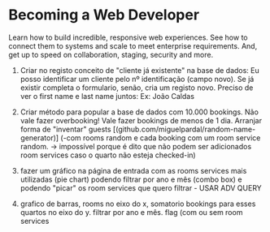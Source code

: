 # Becoming a Web Developer
Learn how to build incredible, responsive web experiences. See how to connect them to systems and scale to meet enterprise requirements. And, get up to speed on collaboration, staging, security and more.

1) Criar no registo conceito de "cliente já existente" na base de dados: Eu posso identificar um cliente pelo nº identificação (campo novo). Se já existir completa o formulario, senão, cria um registo novo. Preciso de ver o first name e last name juntos: Ex: João Caldas

2) Criar método para popular a base de dados com 10.000 bookings. Não vale fazer overbooking! Vale fazer bookings de menos de 1 dia. Arranjar forma de "inventar" guests [(github.com/miguelpardal/random-name-generator)]
(-com rooms random e cada booking com um room service random. -> impossível porque é dito que não podem ser adicionados room services caso o quarto não esteja checked-in)

3) fazer um gráfico na página de entrada com as rooms services mais utilizadas (pie chart) podendo filtrar por ano e mês (combo box) e podendo "picar" os room services que quero filtrar - USAR ADV QUERY

4) grafico de barras, rooms no eixo do x, somatorio bookings para esses quartos no eixo do y. filtrar por ano e mês. flag (com ou sem room services
